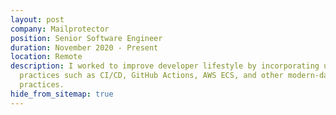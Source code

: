 ```yaml
---
layout: post
company: Mailprotector
position: Senior Software Engineer
duration: November 2020 - Present
location: Remote
description: I worked to improve developer lifestyle by incorporating up-to-date
  practices such as CI/CD, GitHub Actions, AWS ECS, and other modern-day DevOps
  practices.
hide_from_sitemap: true
---
```

